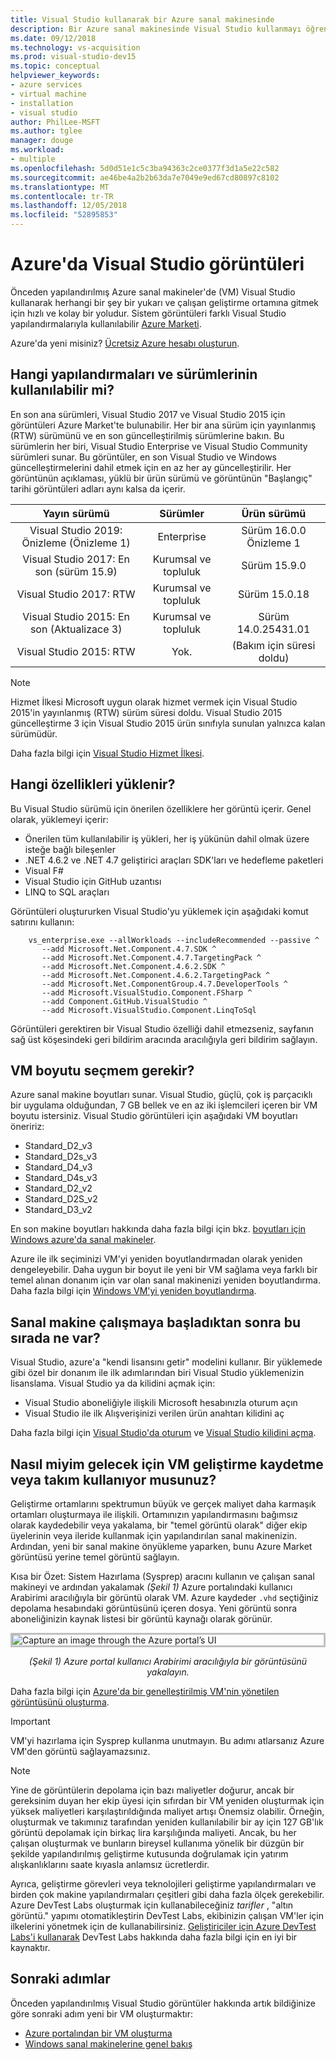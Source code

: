 ```yaml
---
title: Visual Studio kullanarak bir Azure sanal makinesinde
description: Bir Azure sanal makinesinde Visual Studio kullanmayı öğrenin
ms.date: 09/12/2018
ms.technology: vs-acquisition
ms.prod: visual-studio-dev15
ms.topic: conceptual
helpviewer_keywords:
- azure services
- virtual machine
- installation
- visual studio
author: PhilLee-MSFT
ms.author: tglee
manager: douge
ms.workload:
- multiple
ms.openlocfilehash: 5d0d51e1c5c3ba94363c2ce0377f3d1a5e22c582
ms.sourcegitcommit: ae46be4a2b2b63da7e7049e9ed67cd80897c8102
ms.translationtype: MT
ms.contentlocale: tr-TR
ms.lasthandoff: 12/05/2018
ms.locfileid: "52895853"
---
```

# <a id="top"> </a> Azure'da Visual Studio görüntüleri

Önceden yapılandırılmış Azure sanal makineler'de (VM) Visual Studio kullanarak herhangi bir şey bir yukarı ve çalışan geliştirme ortamına gitmek için hızlı ve kolay bir yoludur. Sistem görüntüleri farklı Visual Studio yapılandırmalarıyla kullanılabilir [Azure Marketi](https://azuremarketplace.microsoft.com/marketplace/apps?search=%22visual%20studio%202017%22&page=1).

Azure'da yeni misiniz? [Ücretsiz Azure hesabı oluşturun](https://azure.microsoft.com/free).

## <a name="what-configurations-and-versions-are-available"></a>Hangi yapılandırmaları ve sürümlerinin kullanılabilir mi?

En son ana sürümleri, Visual Studio 2017 ve Visual Studio 2015 için görüntüleri Azure Market'te bulunabilir. Her bir ana sürüm için yayınlanmış (RTW) sürümünü ve en son güncelleştirilmiş sürümlerine bakın. Bu sürümlerin her biri, Visual Studio Enterprise ve Visual Studio Community sürümleri sunar. Bu görüntüler, en son Visual Studio ve Windows güncelleştirmelerini dahil etmek için en az her ay güncelleştirilir. Her görüntünün açıklaması, yüklü bir ürün sürümü ve görüntünün "Başlangıç" tarihi görüntüleri adları aynı kalsa da içerir.

| Yayın sürümü                                              | Sürümler                     |     Ürün sürümü      |
|:------------------------------------------------------------:|:----------------------------:|:------------------------:|
|   Visual Studio 2019: Önizleme (Önizleme 1)                   |           Enterprise         | Sürüm 16.0.0 Önizleme 1 |
| Visual Studio 2017: En son (sürüm 15.9)                    |    Kurumsal ve topluluk     |      Sürüm 15.9.0      |
|         Visual Studio 2017: RTW                              |    Kurumsal ve topluluk     |      Sürüm 15.0.18     |
|   Visual Studio 2015: En son (Aktualizace 3)                      |    Kurumsal ve topluluk     |  Sürüm 14.0.25431.01   |
|         Visual Studio 2015: RTW                              |             Yok.             | (Bakım için süresi doldu)  |

> [!NOTE]
> Hizmet İlkesi Microsoft uygun olarak hizmet vermek için Visual Studio 2015'in yayınlanmış (RTW) sürüm süresi doldu. Visual Studio 2015 güncelleştirme 3 için Visual Studio 2015 ürün sınıfıyla sunulan yalnızca kalan sürümüdür.

Daha fazla bilgi için [Visual Studio Hizmet İlkesi](/visualstudio/productinfo/vs-servicing-vs).

## <a name="what-features-are-installed"></a>Hangi özellikleri yüklenir?

Bu Visual Studio sürümü için önerilen özelliklere her görüntü içerir. Genel olarak, yüklemeyi içerir:

* Önerilen tüm kullanılabilir iş yükleri, her iş yükünün dahil olmak üzere isteğe bağlı bileşenler
* .NET 4.6.2 ve .NET 4.7 geliştirici araçları SDK'ları ve hedefleme paketleri
* Visual F#
* Visual Studio için GitHub uzantısı
* LINQ to SQL araçları

Görüntüleri oluştururken Visual Studio'yu yüklemek için aşağıdaki komut satırını kullanın:

```shell
    vs_enterprise.exe --allWorkloads --includeRecommended --passive ^
       --add Microsoft.Net.Component.4.7.SDK ^
       --add Microsoft.Net.Component.4.7.TargetingPack ^
       --add Microsoft.Net.Component.4.6.2.SDK ^
       --add Microsoft.Net.Component.4.6.2.TargetingPack ^
       --add Microsoft.Net.ComponentGroup.4.7.DeveloperTools ^
       --add Microsoft.VisualStudio.Component.FSharp ^
       --add Component.GitHub.VisualStudio ^
       --add Microsoft.VisualStudio.Component.LinqToSql
```

Görüntüleri gerektiren bir Visual Studio özelliği dahil etmezseniz, sayfanın sağ üst köşesindeki geri bildirim aracında aracılığıyla geri bildirim sağlayın.

## <a name="what-size-vm-should-i-choose"></a>VM boyutu seçmem gerekir?

Azure sanal makine boyutları sunar. Visual Studio, güçlü, çok iş parçacıklı bir uygulama olduğundan, 7 GB bellek ve en az iki işlemcileri içeren bir VM boyutu istersiniz. Visual Studio görüntüleri için aşağıdaki VM boyutları öneririz:

   * Standard_D2_v3
   * Standard_D2s_v3
   * Standard_D4_v3
   * Standard_D4s_v3
   * Standard_D2_v2
   * Standard_D2S_v2
   * Standard_D3_v2

En son makine boyutları hakkında daha fazla bilgi için bkz. [boyutları için Windows azure'da sanal makineler](/azure/virtual-machines/windows/sizes).

Azure ile ilk seçiminizi VM'yi yeniden boyutlandırmadan olarak yeniden dengeleyebilir. Daha uygun bir boyut ile yeni bir VM sağlama veya farklı bir temel alınan donanım için var olan sanal makinenizi yeniden boyutlandırma. Daha fazla bilgi için [Windows VM'yi yeniden boyutlandırma](/azure/virtual-machines/windows/resize-vm).

## <a name="after-the-vm-is-running-whats-next"></a>Sanal makine çalışmaya başladıktan sonra bu sırada ne var?

Visual Studio, azure'a "kendi lisansını getir" modelini kullanır. Bir yüklemede gibi özel bir donanım ile ilk adımlarından biri Visual Studio yüklemenizin lisanslama. Visual Studio ya da kilidini açmak için:
- Visual Studio aboneliğiyle ilişkili Microsoft hesabınızla oturum açın
- Visual Studio ile ilk Alışverişinizi verilen ürün anahtarı kilidini aç

Daha fazla bilgi için [Visual Studio'da oturum](../ide/signing-in-to-visual-studio.md) ve [Visual Studio kilidini açma](../ide/how-to-unlock-visual-studio.md).

## <a name="how-do-i-save-the-development-vm-for-future-or-team-use"></a>Nasıl miyim gelecek için VM geliştirme kaydetme veya takım kullanıyor musunuz?

Geliştirme ortamlarını spektrumun büyük ve gerçek maliyet daha karmaşık ortamları oluşturmaya ile ilişkili. Ortamınızın yapılandırmasını bağımsız olarak kaydedebilir veya yakalama, bir "temel görüntü olarak" diğer ekip üyelerinin veya ileride kullanmak için yapılandırılan sanal makinenizin. Ardından, yeni bir sanal makine önyükleme yaparken, bunu Azure Market görüntüsü yerine temel görüntü sağlayın.

Kısa bir Özet: Sistem Hazırlama (Sysprep) aracını kullanın ve çalışan sanal makineyi ve ardından yakalamak *(Şekil 1)* Azure portalındaki kullanıcı Arabirimi aracılığıyla bir görüntü olarak VM. Azure kaydeder `.vhd` seçtiğiniz depolama hesabındaki görüntüsünü içeren dosya. Yeni görüntü sonra aboneliğinizin kaynak listesi bir görüntü kaynağı olarak görünür.

<img src="media/capture-vm.png" alt="Capture an image through the Azure portal’s UI" style="border:3px solid Silver; display: block; margin: auto;"><center>*(Şekil 1) Azure portal kullanıcı Arabirimi aracılığıyla bir görüntüsünü yakalayın.*</center>

Daha fazla bilgi için [Azure'da bir genelleştirilmiş VM'nin yönetilen görüntüsünü oluşturma](/azure/virtual-machines/windows/capture-image-resource).

> [!IMPORTANT]
> VM'yi hazırlama için Sysprep kullanma unutmayın. Bu adımı atlarsanız Azure VM'den görüntü sağlayamazsınız.

> [!NOTE]
> Yine de görüntülerin depolama için bazı maliyetler doğurur, ancak bir gereksinim duyan her ekip üyesi için sıfırdan bir VM yeniden oluşturmak için yüksek maliyetleri karşılaştırıldığında maliyet artışı Önemsiz olabilir. Örneğin, oluşturmak ve takımınız tarafından yeniden kullanılabilir bir ay için 127 GB'lık görüntü depolamak için birkaç lira karşılığında maliyeti. Ancak, bu her çalışan oluşturmak ve bunların bireysel kullanıma yönelik bir düzgün bir şekilde yapılandırılmış geliştirme kutusunda doğrulamak için yatırım alışkanlıklarını saate kıyasla anlamsız ücretlerdir.

Ayrıca, geliştirme görevleri veya teknolojileri geliştirme yapılandırmaları ve birden çok makine yapılandırmaları çeşitleri gibi daha fazla ölçek gerekebilir. Azure DevTest Labs oluşturmak için kullanabileceğiniz _tarifler_ , "altın görüntü." yapımı otomatikleştirin DevTest Labs, ekibinizin çalışan VM'ler için ilkelerini yönetmek için de kullanabilirsiniz. [Geliştiriciler için Azure DevTest Labs'i kullanarak](/azure/devtest-lab/devtest-lab-developer-lab) DevTest Labs hakkında daha fazla bilgi için en iyi bir kaynaktır.

## <a name="next-steps"></a>Sonraki adımlar

Önceden yapılandırılmış Visual Studio görüntüler hakkında artık bildiğinize göre sonraki adım yeni bir VM oluşturmaktır:

* [Azure portalından bir VM oluşturma](/azure/virtual-machines/windows/quick-create-portal)
* [Windows sanal makinelerine genel bakış](/azure/virtual-machines/windows/overview)
